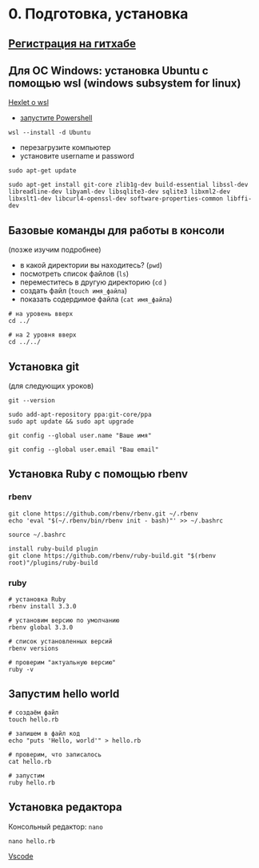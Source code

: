 # 0. Подготовка, установка

## [Регистрация на гитхабе](https://github.com/signup)

## Для ОС Windows: установка Ubuntu с помощью wsl (windows subsystem for linux)

[Hexlet о wsl](https://guides.hexlet.io/ru/ubuntu-linux-in-windows/)

- [запустите Powershell](https://learn.microsoft.com/ru-ru/powershell/scripting/windows-powershell/starting-windows-powershell?view=powershell-7.4#from-the-start-menu)

```
wsl --install -d Ubuntu
```

- перезагрузите компьютер
- установите username и password

```
sudo apt-get update
```

```
sudo apt-get install git-core zlib1g-dev build-essential libssl-dev libreadline-dev libyaml-dev libsqlite3-dev sqlite3 libxml2-dev libxslt1-dev libcurl4-openssl-dev software-properties-common libffi-dev
```

## Базовые команды для работы в консоли

(позже изучим подробнее)

- в какой директории вы находитесь? (`pwd`)
- посмотреть список файлов (`ls`)
- переместитесь в другую директорию (`cd` )
- создать файл (`touch имя_файла`)
- показать содердимое файла (`cat имя_файла`)

```
# на уровень вверх
cd ../

# на 2 уровня вверх
cd ../../
```

## Установка git

(для следующих уроков)

```
git --version

sudo add-apt-repository ppa:git-core/ppa
sudo apt update && sudo apt upgrade

git config --global user.name "Ваше имя"

git config --global user.email "Ваш email"
```

## Установка Ruby с помощью rbenv

### rbenv

```
git clone https://github.com/rbenv/rbenv.git ~/.rbenv
echo 'eval "$(~/.rbenv/bin/rbenv init - bash)"' >> ~/.bashrc

source ~/.bashrc

install ruby-build plugin
git clone https://github.com/rbenv/ruby-build.git "$(rbenv root)"/plugins/ruby-build
```

### ruby

```
# установка Ruby
rbenv install 3.3.0

# установим версию по умолчанию
rbenv global 3.3.0

# список установленных версий
rbenv versions

# проверим "актуальную версию"
ruby -v
```

## Запустим hello world

```
# создаём файл
touch hello.rb

# запишем в файл код
echo "puts 'Hello, world'" > hello.rb

# проверим, что записалось
cat hello.rb

# запустим
ruby hello.rb
```

## Установка редактора

Консольный редактор: `nano`

`nano hello.rb`

[Vscode](https://code.visualstudio.com/download)
